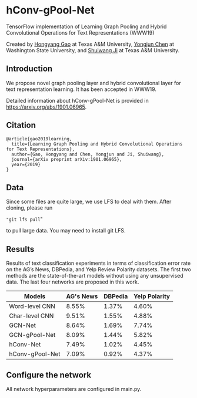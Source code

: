 # hConv-gPool-Net
TensorFlow implementation of Learning Graph Pooling and Hybrid Convolutional Operations for Text Representations (WWW19)

Created by [Hongyang Gao](http://people.tamu.edu/~hongyang.gao/) at Texas A&M University,
[Yongjun Chen](https://www.eecs.wsu.edu/~ychen3/) at Washington State University, and
[Shuiwang Ji](http://people.tamu.edu/~sji/) at Texas A&M University.

## Introduction

We propose novel graph pooling layer and hybrid convolutional layer for text representation learning. It has been accepted in WWW19.

Detailed information about hConv-gPool-Net is provided in https://arxiv.org/abs/1901.06965.

## Citation

```
@article{gao2019learning,
  title={Learning Graph Pooling and Hybrid Convolutional Operations for Text Representations},
  author={Gao, Hongyang and Chen, Yongjun and Ji, Shuiwang},
  journal={arXiv preprint arXiv:1901.06965},
  year={2019}
}
```

## Data

Since some files are quite large, we use LFS to deal with them. After cloning, please run

`"git lfs pull`"

to pull large data. You may need to install git LFS.

## Results

Results of text classification experiments in terms of classification error rate on the AG’s News, DBPedia, and Yelp Review
Polarity datasets. The first two methods are the state-of-the-art models without using any unsupervised data. The last four networks are proposed in this work.

| Models          | AG's News | DBPedia | Yelp Polarity
|-----------------|-----------|---------|--------------|
| Word-level CNN  | 8.55\%    | 1.37\%  | 4.60\% 
| Char-level CNN  | 9.51\%    | 1.55\%  | 4.88\% 
| GCN-Net         | 8.64\%    | 1.69\%  | 7.74\% 
| GCN-gPool-Net   | 8.09\%    | 1.44\%  | 5.82\% 
| hConv-Net       | 7.49\%    | 1.02\%  | 4.45\% 
| hConv-gPool-Net | 7.09\%    | 0.92\%  | 4.37\% 

## Configure the network

All network hyperparameters are configured in main.py.
